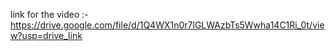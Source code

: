 link for the video :- https://drive.google.com/file/d/1Q4WX1n0r7lGLWAzbTs5Wwha14C1Ri_0t/view?usp=drive_link
